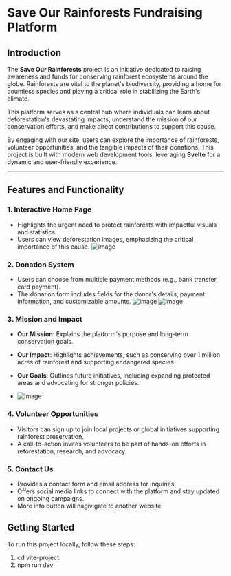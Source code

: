 # Save Our Rainforests Fundraising Platform

## Introduction

The **Save Our Rainforests** project is an initiative dedicated to raising awareness and funds for conserving rainforest ecosystems around the globe. Rainforests are vital to the planet's biodiversity, providing a home for countless species and playing a critical role in stabilizing the Earth's climate.

This platform serves as a central hub where individuals can learn about deforestation's devastating impacts, understand the mission of our conservation efforts, and make direct contributions to support this cause.

By engaging with our site, users can explore the importance of rainforests, volunteer opportunities, and the tangible impacts of their donations. This project is built with modern web development tools, leveraging **Svelte** for a dynamic and user-friendly experience.

---

## Features and Functionality

### 1. Interactive Home Page
- Highlights the urgent need to protect rainforests with impactful visuals and statistics.
- Users can view deforestation images, emphasizing the critical importance of this cause.
  ![image](https://github.com/user-attachments/assets/3e8f5ac5-1aac-424d-9217-6e45e5be566c)


### 2. Donation System
- Users can choose from multiple payment methods (e.g., bank transfer, card payment).
- The donation form includes fields for the donor's details, payment information, and customizable amounts.
  ![image](https://github.com/user-attachments/assets/de2b8009-a438-48f9-919c-b56816374fd4)
  ![image](https://github.com/user-attachments/assets/1056942b-46ba-43ff-8a00-b2e0652f9ee4)



### 3. Mission and Impact
- **Our Mission**: Explains the platform's purpose and long-term conservation goals.
- **Our Impact**: Highlights achievements, such as conserving over 1 million acres of rainforest and supporting endangered species.
- **Our Goals**: Outlines future initiatives, including expanding protected areas and advocating for stronger policies.

- ![image](https://github.com/user-attachments/assets/31dce318-adb9-4cad-9396-7e46ade579bc)


### 4. Volunteer Opportunities
- Visitors can sign up to join local projects or global initiatives supporting rainforest preservation.
- A call-to-action invites volunteers to be part of hands-on efforts in reforestation, research, and advocacy.

### 5. Contact Us
- Provides a contact form and email address for inquiries.
- Offers social media links to connect with the platform and stay updated on ongoing campaigns.
- More info button will nagivigate to another website

## Getting Started

To run this project locally, follow these steps:

1. cd vite-project:
2. npm run dev
   
  
